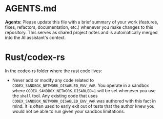 # AGENTS.md

**Agents:** Please update this file with a brief summary of your work (features, fixes,
refactors, documentation, etc.) whenever you make changes to this repository. This serves
as shared project notes and is automatically merged into the AI assistant's context.

# Rust/codex-rs

In the codex-rs folder where the rust code lives:

- Never add or modify any code related to `CODEX_SANDBOX_NETWORK_DISABLED_ENV_VAR`. You operate in a sandbox where `CODEX_SANDBOX_NETWORK_DISABLED=1` will be set whenever you use the `shell` tool. Any existing code that uses `CODEX_SANDBOX_NETWORK_DISABLED_ENV_VAR` was authored with this fact in mind. It is often used to early exit out of tests that the author knew you would not be able to run given your sandbox limitations.

